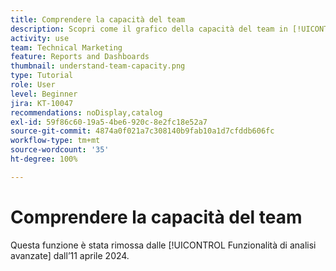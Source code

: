 ```yaml
---
title: Comprendere la capacità del team
description: Scopri come il grafico della capacità del team in [!UICONTROL Funzionalità di analisi avanzate] può mostrare una sovra-assegnazione o una sotto-assegnazione del team predefinito.
activity: use
team: Technical Marketing
feature: Reports and Dashboards
thumbnail: understand-team-capacity.png
type: Tutorial
role: User
level: Beginner
jira: KT-10047
recommendations: noDisplay,catalog
exl-id: 59f86c60-19a5-4be6-920c-8e2fc18e52a7
source-git-commit: 4874a0f021a7c308140b9fab10a1d7cfddb606fc
workflow-type: tm+mt
source-wordcount: '35'
ht-degree: 100%

---
```


# Comprendere la capacità del team

Questa funzione è stata rimossa dalle [!UICONTROL Funzionalità di analisi avanzate] dall’11 aprile 2024.

